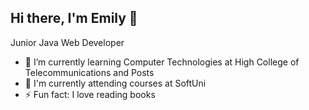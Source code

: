 ## Hi there, I'm Emily 👋

Junior Java Web Developer

<!--
**Emily1303/Emily1303** is a ✨ _special_ ✨ repository because its `README.md` (this file) appears on your GitHub profile.

Here are some ideas to get you started:

- 🔭 I’m currently working on ...
-->
- 🌱 I’m currently learning Computer Technologies at High College of Telecommunications and Posts
- 🌱 I'm currently attending courses at SoftUni
- ⚡ Fun fact: I love reading books
<!--
- 👯 I’m looking to collaborate on ...
- 🤔 I’m looking for help with ...
- 💬 Ask me about ...
- 📫 How to reach me: ...
- 😄 Pronouns: ...
-->

